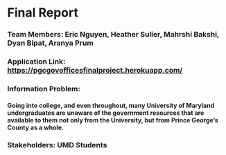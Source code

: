 # Final Report
### Team Members: Eric Nguyen, Heather Sulier, Mahrshi Bakshi, Dyan Bipat, Aranya Prum 
### Application Link: https://pgcgovofficesfinalproject.herokuapp.com/ 
### Information Problem:
#### Going into college, and even throughout, many University of Maryland undergraduates are unaware of the government resources that are available to them not only from the University, but from Prince George’s County as a whole.
### Stakeholders: UMD Students
